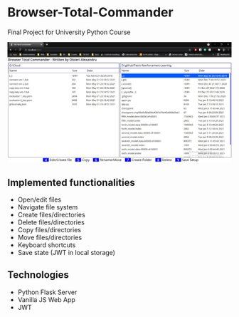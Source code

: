 # Browser-Total-Commander

Final Project for University Python Course

![Missing photo](github/app.jpg)

## Implemented functionalities

- Open/edit files
- Navigate file system
- Create files/directories
- Delete files/directories
- Copy files/directories
- Move files/directories
- Keyboard shortcuts
- Save state (JWT in local storage)

## Technologies

- Python Flask Server
- Vanilla JS Web App
- JWT
